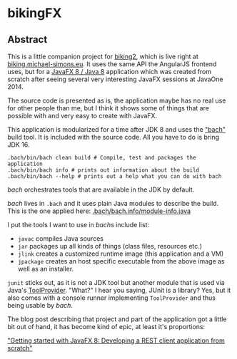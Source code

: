 # bikingFX

## Abstract

This is a little companion project for [biking2][1], which is live right at [biking.michael-simons.eu][2]. It uses the same API the AngularJS frontend uses, but for a [JavaFX 8 / Java 8][3] application which was created from scratch after seeing several very interesting JavaFX sessions at JavaOne 2014. 

The source code is presented as is, the application maybe has no real use for other people than me, but I think it shows some of things that are possible with and very easy to create with JavaFX.

This application is modularized for a time after JDK 8 and uses the ["bach"][5] build tool. 
It is included with the source code. All you have to do is bring JDK 16.

```
.bach/bin/bach clean build # Compile, test and packages the application
.bach/bin/bach info # prints out information about the build  
.bach/bin/bach --help # prints out a help what you can do with bach
```

_bach_ orchestrates tools that are available in the JDK by default.

_bach_ lives in `.bach` and it uses plain Java modules to describe the build. 
This is the one applied here: [.bach/bach.info/module-info.java](https://github.com/michael-simons/bikingFX/blob/master/.bach/bach.info/module-info.java)

I put the tools I want to use in _bachs_ include list:

* `javac` compiles Java sources
* `jar` packages up all kinds of things (class files, resources etc.)
* `jlink` creates a customized runtime image (this application and a VM)
* `jpackage` creates an host specific executable from the above image as well as an installer.

`junit` sticks out, as it is not a JDK tool but another module that is used via Java's [ToolProvider][6]. "What?" I hear you saying, JUnit is a library?
Yes, but it also comes with a console runner implementing `ToolProvider` and thus being usable by _bach_.

The blog post describing that project and part of the application got a little bit out of hand, it has become kind of epic, at least it's proportions:

["Getting started with JavaFX 8: Developing a REST client application from scratch"][4]

[1]: https://github.com/michael-simons/biking2
[2]: http://biking.michael-simons.eu
[3]: http://docs.oracle.com/javase/8/javafx/get-started-tutorial/jfx-overview.htm
[4]: http://info.michael-simons.eu/2014/10/22/getting-started-with-javafx-8-developing-a-rest-client-application-from-scratch/
[5]: https://github.com/sormuras/bach
[6]: https://docs.oracle.com/en/java/javase/16/docs/api/java.base/java/util/spi/ToolProvider.html
